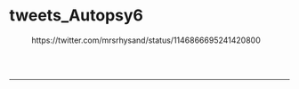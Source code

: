# tweets_Autopsy6


<figure class="wp-block-embed-twitter wp-block-embed is-type-rich">
<div class="wp-block-embed__wrapper">
https://twitter.com/mrsrhysand/status/1146866695241420800</div></figure>
<br>
<br>
<hr>
